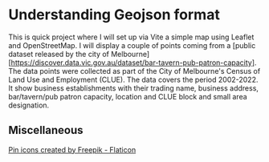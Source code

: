 # Understanding Geojson format

This is quick project where I will set up via Vite a simple map using Leaflet and OpenStreetMap. I will display a couple of points coming from a [public dataset released by the city of Melbourne][https://discover.data.vic.gov.au/dataset/bar-tavern-pub-patron-capacity]. The data points were collected as part of the City of Melbourne's Census of Land Use and Employment (CLUE). The data covers the period 2002-2022. It show business establishments with their trading name, business address, bar/tavern/pub patron capacity, location and CLUE block and small area designation.

##  Miscellaneous

<a href="https://www.flaticon.com/free-icons/pin" title="pin icons">Pin icons created by Freepik - Flaticon</a>